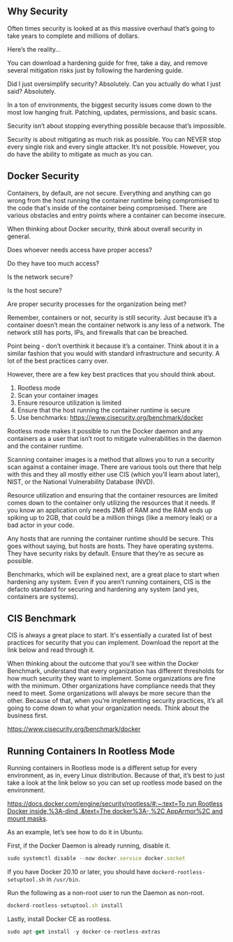 ## Why Security

Often times security is looked at as this massive overhaul that’s going to take years to complete and millions of dollars.

Here’s the reality…

You can download a hardening guide for free, take a day, and remove several mitigation risks just by following the hardening guide.

Did I just oversimplify security? Absolutely. Can you actually do what I just said? Absolutely.

In a ton of environments, the biggest security issues come down to the most low hanging fruit. Patching, updates, permissions, and basic scans.

Security isn’t about stopping everything possible because that’s impossible.

Security is about mitigating as much risk as possible. You can NEVER stop every single risk and every single attacker. It’s not possible. However, you do have the ability to mitigate as much as you can.

## Docker Security

Containers, by default, are not secure. Everything and anything can go wrong from the host running the container runtime being compromised to the code that's inside of the container being compromised. There are various obstacles and entry points where a container can become insecure.

When thinking about Docker security, think about overall security in general.

Does whoever needs access have proper access?

Do they have too much access?

Is the network secure?

Is the host secure?

Are proper security processes for the organization being met?

Remember, containers or not, security is still security. Just because it’s a container doesn’t mean the container network is any less of a network. The network still has ports, IPs, and firewalls that can be breached.

Point being - don’t overthink it because it’s a container. Think about it in a similar fashion that you would with standard infrastructure and security. A lot of the best practices carry over.

However, there are a few key best practices that you should think about.
1. Rootless mode
2. Scan your container images
3. Ensure resource utilization is limited
4. Ensure that the host running the container runtime is secure
5. Use benchmarks: https://www.cisecurity.org/benchmark/docker

Rootless mode makes it possible to run the Docker daemon and any containers as a user that isn’t root to mitigate vulnerabilities in the daemon and the container runtime.

Scanning container images is a method that allows you to run a security scan against a container image. There are various tools out there that help with this and they all mostly either use CIS (which you’ll learn about later), NIST, or the National Vulnerability Database (NVD).

Resource utilization and ensuring that the container resources are limited comes down to the container only utilizing the resources that it needs. If you know an application only needs 2MB of RAM and the RAM ends up spiking up to 2GB, that could be a million things (like a memory leak) or a bad actor in your code.

Any hosts that are running the container runtime should be secure. This goes without saying, but hosts are hosts. They have operating systems. They have security risks by default. Ensure that they’re as secure as possible.

Benchmarks, which will be explained next, are a great place to start when hardening any system. Even if you aren’t running containers, CIS is the defacto standard for securing and hardening any system (and yes, containers are systems).

## CIS Benchmark

CIS is always a great place to start. It's essentially a curated list of best practices for security that you can implement.
Download the report at the link below and read through it.

When thinking about the outcome that you’ll see within the Docker Benchmark, understand that every organization has different thresholds for how much security they want to implement. Some organizations are fine with the minimum. Other organizations have compliance needs that they need to meet. Some organizations will always be more secure than the other. Because of that, when you’re implementing security practices, it’s all going to come down to what your organization needs. Think about the business first.

https://www.cisecurity.org/benchmark/docker

## Running Containers In Rootless Mode

Running containers in Rootless mode is a different setup for every environment, as in, every Linux distribution. Because of that, it’s best to just take a look at the link below so you can set up rootless mode based on the environment.

[https://docs.docker.com/engine/security/rootless/#:~:text=To run Rootless Docker inside,%3A-dind .&text=The docker%3A-,%2C AppArmor%2C and mount masks](https://docs.docker.com/engine/security/rootless/#:~:text=To%20run%20Rootless%20Docker%20inside,%3A%2Ddind%20.&text=The%20docker%3A%2D,%2C%20AppArmor%2C%20and%20mount%20masks).

As an example, let’s see how to do it in Ubuntu.

First, if the Docker Daemon is already running, disable it.

```jsx
sudo systemctl disable --now docker.service docker.socket
```

If you have Docker 20.10 or later, you should have `dockerd-rootless-setuptool.sh` in `/usr/bin`.

Run the following as a non-root user to run the Daemon as non-root.

```jsx
dockerd-rootless-setuptool.sh install
```

Lastly, install Docker CE as rootless.

```jsx
sudo apt-get install -y docker-ce-rootless-extras
```